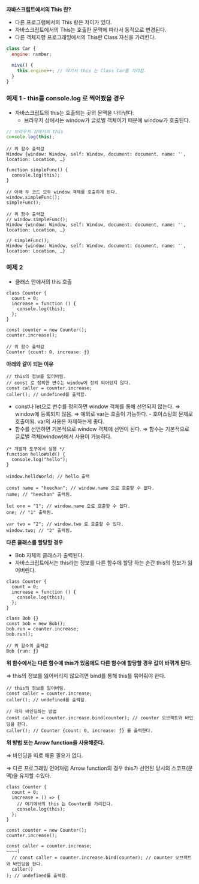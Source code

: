 **자바스크립트에서의 This 란?**

- 다른 프로그램에서의 This 랑은 차이가 있다.
- 자바스크립트에서의 This는 호출한 문맥에 따라서 동적으로 변경된다.
- 다른 객체지향 프로그래밍에서의 This란 Class 자신을 가리킨다.

```jsx
class Car {
  engine: number;

  mive() {
    this.engine++; // 여기서 this 는 Class Car를 가리킴.
  }
}
```

### 예제 1 - this를 console.log 로 찍어봤을 경우

- 자바스크립트의 this는 호출되는 곳의 문맥을 나타낸다.
  - 브라우저 상에서는 window가 글로벌 객체이기 때문에 window가 호출된다.

```jsx
// 브라우저 상에서의 this
console.log(this);
```

```tsx
// 위 함수 출력값
Window {window: Window, self: Window, document: document, name: '', location: Location, …}
```

```tsx
function simpleFunc() {
  console.log(this);
}

// 아래 두 코드 모두 window 객체를 호출하게 된다.
window.simpleFunc();
simpleFunc();
```

```tsx
// 위 함수 출력값
// window.simpleFunc();
Window {window: Window, self: Window, document: document, name: '', location: Location, …}

// simpleFunc();
Window {window: Window, self: Window, document: document, name: '', location: Location, …}
```

### 예제 2

- 클래스 안에서의 this 호출

```tsx
class Counter {
  count = 0;
  increase = function () {
    console.log(this);
  };
}

const counter = new Counter();
counter.increase();
```

```tsx
// 위 함수 출력값
Counter {count: 0, increase: ƒ}
```

**아래와 같이 되는 이유**

```tsx
// this의 정보를 잃어버림.
// const 로 정의한 변수는 window에 정의 되어있지 않다.
const caller = counter.increase;
caller(); // undefined를 출력함.
```

- const나 let으로 변수를 정의하면 window 객체를 통해 선언되지 않는다.
  ⇒ window에 등록되지 않음.
  ⇒ 예외로 var는 호출이 가능하다. - 호이스팅의 문제로 호출이됨. var의 사용은 자제하는게 좋다.
- 함수를 선언하면 기본적으로 window 객체에 선언이 된다.
  ⇒ 함수는 기본적으로 글로벌 객체(window)에서 사용이 가능하다.

```tsx
/* 개발자 도구에서 실행 */
function helloWold() {
  console.log("hello");
}

window.helloWorld; // hello 출력

const name = "heechan"; // window.name 으로 호출할 수 없다.
name; // "heechan" 출력됨.

let one = "1"; // window.name 으로 호출할 수 없다.
one; // "1" 출력됨.

var two = "2"; // window.two 로 호출할 수 있다.
window.two; // "2" 출력됨.
```

**다른 클래스를 할당할 경우**

- Bob 자체의 클래스가 출력된다.
- 자바스크립트에서는 this라는 정보를 다른 함수에 할당 하는 순간 this의 정보가 잃어버린다.

```tsx
class Counter {
  count = 0;
  increase = function () {
    console.log(this);
  };
}

class Bob {}
const bob = new Bob();
bob.run = counter.increase;
bob.run();
```

```tsx
// 위 함수의 출력값
Bob {run: ƒ}
```

**위 함수에서는 다른 함수에 this가 있음에도 다른 함수에 할당할 경우 값이 바뀌게 된다.**

⇒ this의 정보를 잃어버리지 않으려면 bind를 통해 this를 묶어줘야 한다.

```tsx
// this의 정보를 잃어버림.
const caller = counter.increase;
caller(); // undefined를 출력함.
```

```tsx
// 각자 바인딩하는 방법
const caller = counter.increase.bind(counter); // counter 오브젝트와 바인딩을 한다.
caller(); // Counter {count: 0, increase: ƒ} 를 출력한다.
```

**위 방법 또는 Arrow function을 사용해준다.**

⇒ 바인딩을 따로 해줄 필요가 없다.

⇒ 다른 프로그래밍 언어처럼 Arrow function의 경우 this가 선언된 당시의 스코프(문맥)을 유지할 수있다.

```tsx
class Counter {
  count = 0;
  increase = () => {
    // 여기에서의 this 는 Counter를 가리킨다.
    console.log(this);
  };
}

const counter = new Counter();
counter.increase();

const caller = counter.increase;
~~~~(
  // const caller = counter.increase.bind(counter); // counter 오브젝트와 바인딩을 한다.
  caller()
); // undefined를 출력함.
```
